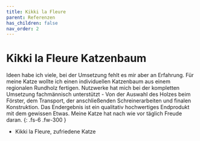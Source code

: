 ```yaml
---
title: Kikki la Fleure
parent: Referenzen
has_children: false
nav_order: 2
---
```


# Kikki la Fleure Katzenbaum

Ideen habe ich viele, bei der Umsetzung fehlt es mir aber an Erfahrung. Für meine Katze wollte ich einen individuellen Katzenbaum aus einem regionalen Rundholz fertigen. Nutzwerke hat mich bei der kompletten Umsetzung fachmännisch unterstützt - Von der Auswahl des Holzes beim Förster, dem Transport, der anschließenden Schreinerarbeiten und finalen Konstruktion. Das Endergebnis ist ein qualitativ hochwertiges Endprodukt mit dem gewissen Etwas. Meine Katze hat nach wie vor täglich Freude daran.
{: .fs-6 .fw-300 }

- Kikki la Fleure, zufriedene Katze
